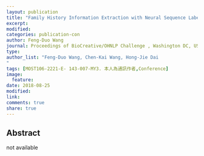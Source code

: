 ```yaml
---
layout: publication
title: "Family History Information Extraction with Neural Sequence Labeling Model"
excerpt:
modified:
categories: publication-con
author: Feng-Duo Wang
journal: Proceedings of BioCreative/OHNLP Challenge , Washington DC, USA.
type: 
author_list: "Feng-Duo Wang, Chen-Kai Wang, Hong-Jie Dai
"
tags: [MOST106-2221-E- 143-007-MY3. 本人為通訊作者,Conference]
image:
  feature:
date: 2018-08-25
modified: 
link: 
comments: true
share: true
---
```


## Abstract

not available
